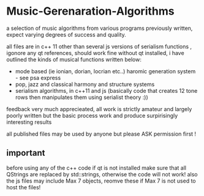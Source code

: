 # Music-Gerenaration-Algorithms
a selection of music algorithms from various programs previously written, expect varying degrees of success and quality.

all files are in c++ 11 other than several js versions of serialism functions , igonore any qt references, should work fine without qt installed, i have outlined the kinds of musical functions written below:

- mode based (ie ionian, dorian, locrian etc..) haromic generation system - see psa express
- pop, jazz and classical harmony and structure systems
- serialism algorithms, in c++11 and js (basically code that creates 12 tone rows then manipulates them using serialist theory :))


feedback very much apprecieated, all work is strictly amateur and largely poorly written but the basic process work and produce surpirisingly interesting results

all published files may be used by anyone but please ASK permission first !


## important ## 

before using any of the c++ code if qt is not installed make sure that all QStrings are replaced by std::strings, otherwise the code will not work! 
also the js files may include Max 7 objects, reomve these if Max 7 is not used to host the files!
